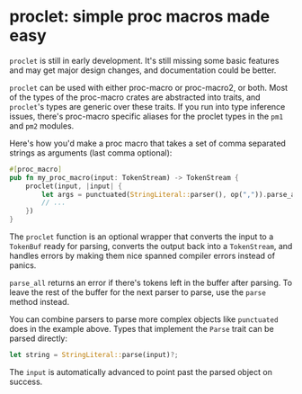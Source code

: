 # proclet: simple proc macros made easy

`proclet` is still in early development. It's still missing some basic features and may
get major design changes, and documentation could be better.

`proclet` can be used with either proc-macro or proc-macro2, or both. Most of the types
of the proc-macro crates are abstracted into traits, and `proclet`'s types are generic
over these traits. If you run into type inference issues, there's proc-macro specific
aliases for the proclet types in the `pm1` and `pm2` modules.

Here's how you'd make a proc macro that takes a set of comma separated strings as arguments
(last comma optional):

```rust
#[proc_macro]
pub fn my_proc_macro(input: TokenStream) -> TokenStream {
    proclet(input, |input| {
        let args = punctuated(StringLiteral::parser(), op(",")).parse_all(input)?;
        // ...
    })
}
```

The `proclet` function is an optional wrapper that converts the input to a `TokenBuf` ready
for parsing, converts the output back into a `TokenStream`, and handles errors by making them
nice spanned compiler errors instead of panics.

`parse_all` returns an error if there's tokens left in the buffer after parsing. To leave
the rest of the buffer for the next parser to parse, use the `parse` method instead.

You can combine parsers to parse more complex objects like `punctuated` does in the example
above. Types that implement the `Parse` trait can be parsed directly:

```rust
let string = StringLiteral::parse(input)?;
```

The `input` is automatically advanced to point past the parsed object on success.
